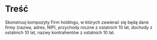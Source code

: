 # Treść

Skonstruuj kompozyty Firm holdingu, w których zawierać się będą dane firmy (nazwa, adres, NIP), przychody roczne z ostatnich 10 lat, dochody z ostatnich 10 lat, nazwy kontrahentów z ostatnich 10 lat.

